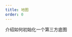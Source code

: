 ```yaml
---
title: 地图
order: 0
---
```

介绍如何初始化一个第三方底图

<playground path='tutorial/map/demo/amap.js' rid='map'></playground>
